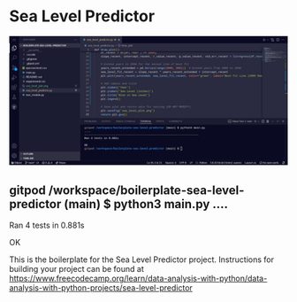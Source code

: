 # Sea Level Predictor

![completed proof](https://github.com/the-real-kodoninja/freecodecamp_sea-level-predictor/blob/main/captureit_3-12-2025_at_13-21-08.png)

gitpod /workspace/boilerplate-sea-level-predictor (main) $ python3 main.py
....
----------------------------------------------------------------------
Ran 4 tests in 0.881s

OK

This is the boilerplate for the Sea Level Predictor project. Instructions for building your project can be found at https://www.freecodecamp.org/learn/data-analysis-with-python/data-analysis-with-python-projects/sea-level-predictor

